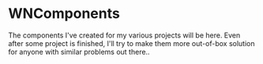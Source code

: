 WNComponents
============

The components I've created for my various projects will be here. Even after some project is finished, I'll try to make them more out-of-box solution for anyone with similar problems out there..
